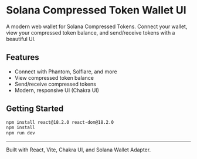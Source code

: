 # Solana Compressed Token Wallet UI

A modern web wallet for Solana Compressed Tokens. Connect your wallet, view your compressed token balance, and send/receive tokens with a beautiful UI.

## Features

- Connect with Phantom, Solflare, and more
- View compressed token balance
- Send/receive compressed tokens
- Modern, responsive UI (Chakra UI)

## Getting Started

```bash
npm install react@18.2.0 react-dom@18.2.0
npm install
npm run dev
```

---

Built with React, Vite, Chakra UI, and Solana Wallet Adapter.
